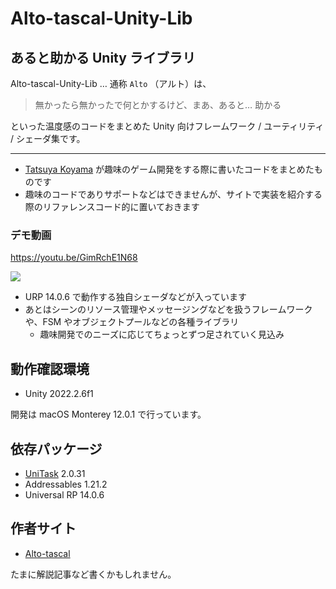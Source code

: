 
# Alto-tascal-Unity-Lib

## あると助かる Unity ライブラリ

Alto-tascal-Unity-Lib … 通称 `Alto` （アルト）は、

> 無かったら無かったで何とかするけど、まあ、あると… 助かる

といった温度感のコードをまとめた Unity 向けフレームワーク / ユーティリティ / シェーダ集です。

____

- [Tatsuya Koyama](https://twitter.com/tatsuya_koyama) が趣味のゲーム開発をする際に書いたコードをまとめたものです
- 趣味のコードでありサポートなどはできませんが、サイトで実装を紹介する際のリファレンスコード的に置いておきます

### デモ動画

https://youtu.be/GimRchE1N68

[![](https://img.youtube.com/vi/GimRchE1N68/0.jpg)](https://www.youtube.com/watch?v=GimRchE1N68)


- URP 14.0.6 で動作する独自シェーダなどが入っています
- あとはシーンのリソース管理やメッセージングなどを扱うフレームワークや、FSM やオブジェクトプールなどの各種ライブラリ
  - 趣味開発でのニーズに応じてちょっとずつ足されていく見込み


## 動作確認環境

- Unity 2022.2.6f1

開発は macOS Monterey 12.0.1 で行っています。


## 依存パッケージ

- [UniTask](https://github.com/Cysharp/UniTask) 2.0.31
- Addressables 1.21.2
- Universal RP 14.0.6


## 作者サイト

- [Alto-tascal](https://tatsuya-koyama.com/)

たまに解説記事など書くかもしれません。
